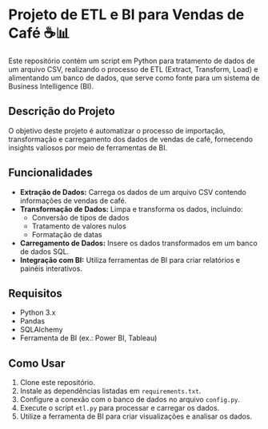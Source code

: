 # Projeto de ETL e BI para Vendas de Café ☕📊

Este repositório contém um script em Python para tratamento de dados de um arquivo CSV, realizando o processo de ETL (Extract, Transform, Load) e alimentando um banco de dados, que serve como fonte para um sistema de Business Intelligence (BI).

## Descrição do Projeto
O objetivo deste projeto é automatizar o processo de importação, transformação e carregamento dos dados de vendas de café, fornecendo insights valiosos por meio de ferramentas de BI.

## Funcionalidades
- **Extração de Dados:** Carrega os dados de um arquivo CSV contendo informações de vendas de café.
- **Transformação de Dados:** Limpa e transforma os dados, incluindo:
  - Conversão de tipos de dados
  - Tratamento de valores nulos
  - Formatação de datas
- **Carregamento de Dados:** Insere os dados transformados em um banco de dados SQL.
- **Integração com BI:** Utiliza ferramentas de BI para criar relatórios e painéis interativos.

## Requisitos
- Python 3.x
- Pandas
- SQLAlchemy
- Ferramenta de BI (ex.: Power BI, Tableau)

## Como Usar
1. Clone este repositório.
2. Instale as dependências listadas em `requirements.txt`.
3. Configure a conexão com o banco de dados no arquivo `config.py`.
4. Execute o script `etl.py` para processar e carregar os dados.
5. Utilize a ferramenta de BI para criar visualizações e analisar os dados.
